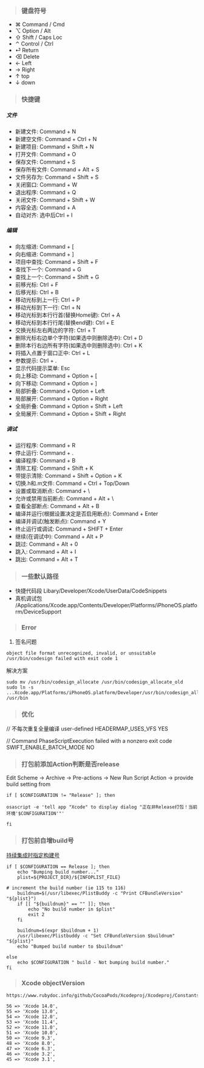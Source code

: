 > ### 键盘符号


* ⌘ Command / Cmd
* ⌥ Option / Alt
* ⇧ Shift / Caps Loc                                
* ⌃ Control / Ctrl
* ⏎ Return
* ⌫ Delete
* ← Left
* → Right
* ↑ top
* ↓ down

> ### 快捷键

##### 文件

* 新建文件: Command + N
* 新建空文件: Command + Ctrl + N
* 新建项目: Command + Shift + N
* 打开文件: Command + O
* 保存文件: Command + S
* 保存所有文件: Command + Alt + S
* 文件另存为: Command + Shift + S
* 关闭窗口: Command + W
* 退出程序: Command + Q
* 关闭文件: Command + Shift + W
* 内容全选: Command + A
* 自动对齐: 选中后Ctrl + I

##### 编辑

* 向左缩进: Command + [ 
* 向右缩进: Command + ] 
* 项目中查找: Command + Shift + F 
* 查找下一个: Command + G
* 查找上一个: Command + Shift + G
* 前移光标: Ctrl + F
* 后移光标: Ctrl + B
* 移动光标到上一行: Ctrl + P
* 移动光标到下一行: Ctrl + N
* 移动光标到本行行首(替换Home键): Ctrl + A
* 移动光标到本行行尾(替换end键): Ctrl + E 
* 交换光标左右两边的字符: Ctrl + T 
* 删除光标右边单个字符(如果选中则删除选中): Ctrl + D
* 删除本行右边所有字符(如果选中则删除选中): Ctrl + K
* 将插入点置于窗口正中: Ctrl + L
* 参数提示: Ctrl + . 
* 显示代码提示菜单: Esc 
* 向上移动: Command + Option + [
* 向下移动: Command + Option + ]
* 局部折叠: Command + Option + Left
* 局部展开: Command + Option + Right
* 全局折叠: Command + Option + Shift + Left
* 全局展开: Command + Option + Shift + Right

##### 调试

* 运行程序: Command + R 
* 停止运行: Command + . 
* 编译程序: Command + B 
* 清除工程: Command + Shift + K
* 带提示清除: Command + Shift + Option + K
* 切换.h和.m文件: Command + Ctrl + Top/Down 
* 设置或取消断点: Command + \
* 允许或禁用当前断点: Command + Alt + \
* 查看全部断点: Command + Alt + B
* 编译并运行(根据设置决定是否启用断点): Command + Enter
* 编译并调试(触发断点): Command + Y
* 终止运行或调试: Command + SHIFT + Enter
* 继续(在调试中): Command + Alt + P
* 跳过: Command + Alt + 0
* 跳入: Command + Alt + I
* 跳出: Command + Alt + T

> ### 一些默认路径

* 快捷代码段 Libary/Developer/Xcode/UserData/CodeSnippets
* 真机调试包 /Applications/Xcode.app/Contents/Developer/Platforms/iPhoneOS.platform/DeviceSupport

> ### Error

1. 签名问题
```
object file format unrecognized, invalid, or unsuitable
/usr/bin/codesign failed with exit code 1
```
解决方案
```
sudo mv /usr/bin/codesign_allocate /usr/bin/codesign_allocate_old
sudo ln -s ...Xcode.app/Platforms/iPhoneOS.platform/Developer/usr/bin/codesign_allocate /usr/bin
```

> ### 优化

// 不每次重复全量编译
user-defined HEADERMAP_USES_VFS YES

// Command PhaseScriptExecution failed with a nonzero exit code
SWIFT_ENABLE_BATCH_MODE NO


> ### 打包前添加Action判断是否release

Edit Scheme -> Archive -> Pre-actions -> New Run Script Action -> provide build setting from

```
if [ $CONFIGURATION != "Release" ]; then

osascript -e 'tell app "Xcode" to display dialog "正在非Release打包！当前环境'$CONFIGURATION'"'

fi
```

> ### 打包前自增build号

[持续集成时指定构建号](https://www.jianshu.com/p/eba178ee4150)

```
if [ $CONFIGURATION == Release ]; then
    echo "Bumping build number..."
    plist=${PROJECT_DIR}/${INFOPLIST_FILE}

# increment the build number (ie 115 to 116)
    buildnum=$(/usr/libexec/PlistBuddy -c "Print CFBundleVersion" "${plist}")
    if [[ "${buildnum}" == "" ]]; then
        echo "No build number in $plist"
        exit 2
    fi

    buildnum=$(expr $buildnum + 1)
    /usr/libexec/Plistbuddy -c "Set CFBundleVersion $buildnum" "${plist}"
    echo "Bumped build number to $buildnum"

else
    echo $CONFIGURATION " build - Not bumping build number."
fi
```

> ### Xcode objectVersion

```
https://www.rubydoc.info/github/CocoaPods/Xcodeproj/Xcodeproj/Constants

56 => 'Xcode 14.0',
55 => 'Xcode 13.0',
54 => 'Xcode 12.0',
53 => 'Xcode 11.4',
52 => 'Xcode 11.0',
51 => 'Xcode 10.0',
50 => 'Xcode 9.3',
48 => 'Xcode 8.0',
47 => 'Xcode 6.3',
46 => 'Xcode 3.2',
45 => 'Xcode 3.1',
```

<!--https://www.jianshu.com/p/4dd914b93555-->